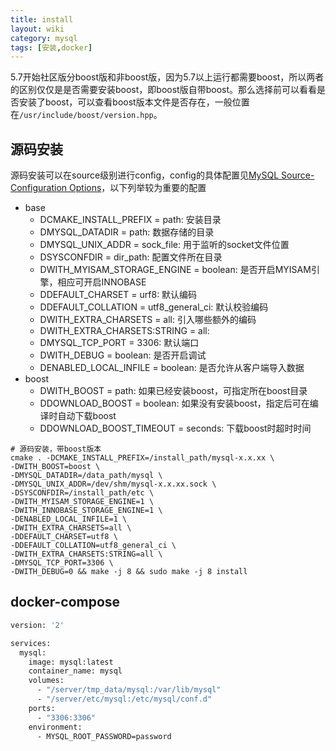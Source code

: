 ```yaml
---
title: install
layout: wiki
category: mysql
tags: [安装,docker]
---
```


5.7开始社区版分boost版和非boost版，因为5.7以上运行都需要boost，所以两者的区别仅仅是是否需要安装boost，即boost版自带boost。那么选择前可以看看是否安装了boost，可以查看boost版本文件是否存在，一般位置在`/usr/include/boost/version.hpp`。

## 源码安装

源码安装可以在source级别进行config，config的具体配置见[MySQL Source-Configuration Options](https://dev.mysql.com/doc/refman/5.7/en/source-configuration-options.html)，以下列举较为重要的配置

* base
	* DCMAKE_INSTALL_PREFIX = path: 安装目录
	* DMYSQL_DATADIR = path: 数据存储的目录
	* DMYSQL_UNIX_ADDR = sock_file: 用于监听的socket文件位置
	* DSYSCONFDIR = dir_path: 配置文件所在目录
	* DWITH_MYISAM_STORAGE_ENGINE = boolean: 是否开启MYISAM引擎，相应可开启INNOBASE
	* DDEFAULT_CHARSET = urf8: 默认编码
	* DDEFAULT_COLLATION = utf8_general_ci: 默认校验编码
	* DWITH_EXTRA_CHARSETS = all: 引入哪些额外的编码
	* DWITH_EXTRA_CHARSETS:STRING = all:
	* DMYSQL_TCP_PORT = 3306: 默认端口
	* DWITH_DEBUG = boolean: 是否开启调试
	* DENABLED_LOCAL_INFILE = boolean: 是否允许从客户端导入数据
* boost
	* DWITH_BOOST = path: 如果已经安装boost，可指定所在boost目录
	* DDOWNLOAD_BOOST = boolean: 如果没有安装boost，指定后可在编译时自动下载boost
	* DDOWNLOAD_BOOST_TIMEOUT = seconds: 下载boost时超时时间



```shell
# 源码安装，带boost版本
cmake . -DCMAKE_INSTALL_PREFIX=/install_path/mysql-x.x.xx \
-DWITH_BOOST=boost \
-DMYSQL_DATADIR=/data_path/mysql \
-DMYSQL_UNIX_ADDR=/dev/shm/mysql-x.x.xx.sock \
-DSYSCONFDIR=/install_path/etc \
-DWITH_MYISAM_STORAGE_ENGINE=1 \
-DWITH_INNOBASE_STORAGE_ENGINE=1 \
-DENABLED_LOCAL_INFILE=1 \
-DWITH_EXTRA_CHARSETS=all \
-DDEFAULT_CHARSET=utf8 \
-DDEFAULT_COLLATION=utf8_general_ci \
-DWITH_EXTRA_CHARSETS:STRING=all \
-DMYSQL_TCP_PORT=3306 \
-DWITH_DEBUG=0 && make -j 8 && sudo make -j 8 install
```

## docker-compose

```dockerfile
version: '2'

services:
  mysql:
    image: mysql:latest
    container_name: mysql
    volumes:
      - "/server/tmp_data/mysql:/var/lib/mysql"
      - "/server/etc/mysql:/etc/mysql/conf.d"
    ports:
      - "3306:3306"
    environment:
      - MYSQL_ROOT_PASSWORD=password
```